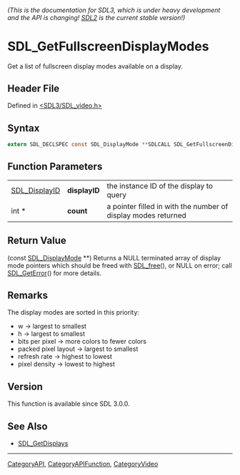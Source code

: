 ###### (This is the documentation for SDL3, which is under heavy development and the API is changing! [SDL2](https://wiki.libsdl.org/SDL2/) is the current stable version!)
# SDL_GetFullscreenDisplayModes

Get a list of fullscreen display modes available on a display.

## Header File

Defined in [<SDL3/SDL_video.h>](https://github.com/libsdl-org/SDL/blob/main/include/SDL3/SDL_video.h)

## Syntax

```c
extern SDL_DECLSPEC const SDL_DisplayMode **SDLCALL SDL_GetFullscreenDisplayModes(SDL_DisplayID displayID, int *count);
```

## Function Parameters

|                                |               |                                                               |
| ------------------------------ | ------------- | ------------------------------------------------------------- |
| [SDL_DisplayID](SDL_DisplayID) | **displayID** | the instance ID of the display to query                       |
| int *                          | **count**     | a pointer filled in with the number of display modes returned |

## Return Value

(const [SDL_DisplayMode](SDL_DisplayMode) **) Returns a NULL terminated
array of display mode pointers which should be freed with
[SDL_free](SDL_free)(), or NULL on error; call
[SDL_GetError](SDL_GetError)() for more details.

## Remarks

The display modes are sorted in this priority:

- w -> largest to smallest
- h -> largest to smallest
- bits per pixel -> more colors to fewer colors
- packed pixel layout -> largest to smallest
- refresh rate -> highest to lowest
- pixel density -> lowest to highest

## Version

This function is available since SDL 3.0.0.

## See Also

- [SDL_GetDisplays](SDL_GetDisplays)

----
[CategoryAPI](CategoryAPI), [CategoryAPIFunction](CategoryAPIFunction), [CategoryVideo](CategoryVideo)

